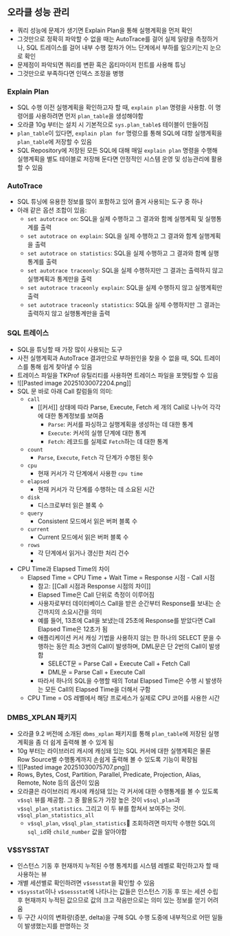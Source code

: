 ## 오라클 성능 관리
- 쿼리 성능에 문제가 생기면 Explain Plan을 통해 실행계획을 먼저 확인
- 그것만으로 정확히 파악할 수 없을 때는 AutoTrace를 걸어 실제 일량을 측정하거나, SQL 트레이스를 걸어 내부 수행 절차가 어느 단계에서 부하를 일으키는지 눈으로 확인
- 문제점이 파악되면 쿼리를 변환 혹은 옵티마이저 힌트를 사용해 튜닝
- 그것만으로 부족하다면 인덱스 조정을 병행

### Explain Plan
- SQL 수행 이전 실행계획을 확인하고자 할 때, `explain plan` 명령을 사용함. 이 명령어를 사용하려면 먼저 `plan_table`을 생성해야함
- 오라클 10g 부터는 설치 시 기본적으로 `sys.plan_table$` 테이블이 만들어짐
- `plan_table`이 있다면, `explain plan for` 명령으를 통해 SQL에 대항 실행계획을 `plan_table`에 저장할 수 있음
- SQL Repository에 저장된 모든 SQL에 대해 매일 `explain plan` 명령을 수행해 실행계획을 별도 테이블로 저장해 둔다면 안정적인 시스템 운영 및 성능관리에 활용할 수 있음

### AutoTrace
- SQL 튜닝에 유용한 정보를 많이 포함하고 있어 즐겨 사용되는 도구 중 하나
- 아래 같은 옵션 조합이 있음:
	- `set autotrace on`: SQL을 실제 수행하고 그 결과와 함께 실행계획 및 실행통계를 출력
	- `set autotrace on explain`: SQL을 실제 수행하고 그 결과와 함계 실행계획을 출력
	- `set autotrace on statistics`: SQL을 실제 수행하고 그 결과와 함꼐 실행통계를 출력
	- `set autotrace traceonly`: SQL을 실제 수행하지만 그 결과는 출력하지 않고 실행계획과 통계만을 출력
	- `set autotrace traceonly explain`: SQL을 실제 수행하지 않고 실행계획만 출력
	- `set autotrace traceonly statistics`: SQL을 실제 수행하지만 그 결과는 출력하지 않고 실행통계만을 출력

### SQL 트레이스
- SQL을 튜닝할 때 가장 많이 사용되는 도구
- 사전 실행계획과 AutoTrace 결과만으로 부하원인을 찾을 수 없을 때, SQL 트레이스를 통해 쉽게 찾아낼 수 있음
- 트레이스 파일을 TKProf 유틸리티를 사용하면 트레이스 파일을 포맷팅할 수 있음
- ![[Pasted image 20251030072204.png]]
- SQL 문 바로 아래 Call 칼럼들의 의미:
	- `call`
		- [[커서]] 상태에 따라 Parse, Execute, Fetch 세 개의 Call로 나누어 각각에 대한 통계정보를 보여줌
			- `Parse`: 커서를 파싱하고 실행계획을 생성하는 데 대한 통계
			- `Execute`: 커서의 실행 단계에 대한 통계
			- `Fetch`: 레코드를 실제로 `Fetch`하는 데 대한 통계
	- `count`
		- `Parse`, `Execute`, `Fetch` 각 단계가 수행된 횟수
	- `cpu`
		- 현재 커서가 각 단계에서 사용한 `cpu time`
	- `elapsed`
		- 현재 커서가 각 단계를 수행하는 데 소요된 시간
	- `disk`
		- 디스크로부터 읽은 블록 수
	- `query`
		- Consistent 모드에서 읽은 버퍼 블록 수
	- `current`
		- Current 모드에서 읽은 버퍼 블록 수
	- `rows`
		- 각 단계에서 읽거나 갱신한 처리 건수
		- 
- CPU Time과 Elapsed Time의 차이
	- Elapsed Time = CPU Time + Wait Time  = Response 시점 - Call 시점
		- 참고: [[Call 시점과 Response 시점의 차이]]
		- Elapsed Time은 Call 단위로 측정이 이루어짐
		- 사용자로부터 데이터베이스 Call을 받은 순간부터 Response를 보내는 순간까지의 소요시간을 의미
		- 예를 들어, 13초에 Call을 보냈는데 25초에 Response를 받았다면 Call Elapsed Time은 12초가 됨
		- 애플리케이션 커서 캐싱 기법을 사용하지 않는 한 하나의 SELECT 문을 수행하는 동안 최소 3번의 Call이 발생하며, DML문은 단 2번의 Call이 발생함
			- SELECT문 = Parse Call + Execute Call + Fetch Call
			- DML문 = Parse Call + Execute Call
		- 따라서 하나의 SQL을 수행할 때의 Total Elapsed Time은 수행 시 발생하는 모든 Call의 Elapsed Time을 더해서 구함
	- CPU Time = OS 레벨에서 해당 프로세스가 실제로 CPU 코어를 사용한 시간 

### DMBS_XPLAN 패키지
- 오라클 9.2 버전에 소개된 `dbms_xplan` 패키지를 통해 `plan_table`에 저장된 실행계획을 좀 더 쉽게 출력해 볼 수 있게 됨
- 10g 부터는 라이브러리 캐시에 캐싱돼 있는 SQL 커서에 대한 실행계획은 물론 Row Source별 수행통계까지 손쉽게 출력해 볼 수 있도록 기능이 확장됨
- ![[Pasted image 20251030075707.png]]
- Rows, Bytes, Cost, Partition, Parallel, Predicate, Projection, Alias, Remote, Note 등의 옵션이 있음
- 오라클은 라이브러리 캐시에 캐싱돼 있는 각 커서에 대한 수행통계를 볼 수 있도록 `v$sql` 뷰를 제공함. 그 중 활용도가 가장 높은 것이 `v$sql_plan`과 `v$sql_plan_statistics`. 그리고 이 두 뷰를 합쳐서 보여주는 것이. `v$sql_plan_statistics_all`
	- `v$sql_plan`, `v$sql_plan_statistics` 조회하려면 마지막 수행한 SQL의 `sql_id`와 `child_number` 값을 알아야함

### V$SYSSTAT
- 인스턴스 기동 후 현재까지 누적된 수행 통계치를 시스템 레벨로 확인하고자 할 때 사용하는 뷰
- 개별 세션별로 확인하려면 `v$sesstat`을 확인할 수 있음
- `v$sysstat`이나 `v$sessstat`에 나타나는 값들은 인스턴스 기동 후 또는 세션 수립 후 현재까지 누적된 값으므로 값의 크고 작음만으로는 의미 있는 정보를 얻기 어려움
- 두 구간 사이의 변화량(증분, delta)을 구해 SQL 수행 도중에 내부적으로 어떤 일들이 발생했는지를 판명하는 것